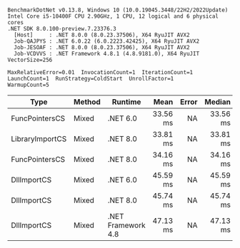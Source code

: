 ```

BenchmarkDotNet v0.13.8, Windows 10 (10.0.19045.3448/22H2/2022Update)
Intel Core i5-10400F CPU 2.90GHz, 1 CPU, 12 logical and 6 physical cores
.NET SDK 8.0.100-preview.7.23376.3
  [Host]     : .NET 8.0.0 (8.0.23.37506), X64 RyuJIT AVX2
  Job-QAJPYS : .NET 6.0.22 (6.0.2223.42425), X64 RyuJIT AVX2
  Job-JESOAF : .NET 8.0.0 (8.0.23.37506), X64 RyuJIT AVX2
  Job-VCDVVS : .NET Framework 4.8.1 (4.8.9181.0), X64 RyuJIT VectorSize=256

MaxRelativeError=0.01  InvocationCount=1  IterationCount=1  
LaunchCount=1  RunStrategy=ColdStart  UnrollFactor=1  
WarmupCount=5  

```
| Type            | Method | Runtime            | Mean     | Error | Median   | Min      | Max      | Allocated |
|---------------- |------- |------------------- |---------:|------:|---------:|---------:|---------:|----------:|
| FuncPointersCS  | Mixed  | .NET 6.0           | 33.56 ms |    NA | 33.56 ms | 33.56 ms | 33.56 ms |    1240 B |
| LibraryImportCS | Mixed  | .NET 8.0           | 33.81 ms |    NA | 33.81 ms | 33.81 ms | 33.81 ms |     952 B |
| FuncPointersCS  | Mixed  | .NET 8.0           | 34.16 ms |    NA | 34.16 ms | 34.16 ms | 34.16 ms |    1000 B |
| DllImportCS     | Mixed  | .NET 6.0           | 45.59 ms |    NA | 45.59 ms | 45.59 ms | 45.59 ms |    1192 B |
| DllImportCS     | Mixed  | .NET 8.0           | 45.74 ms |    NA | 45.74 ms | 45.74 ms | 45.74 ms |     952 B |
| DllImportCS     | Mixed  | .NET Framework 4.8 | 47.13 ms |    NA | 47.13 ms | 47.13 ms | 47.13 ms |         - |
